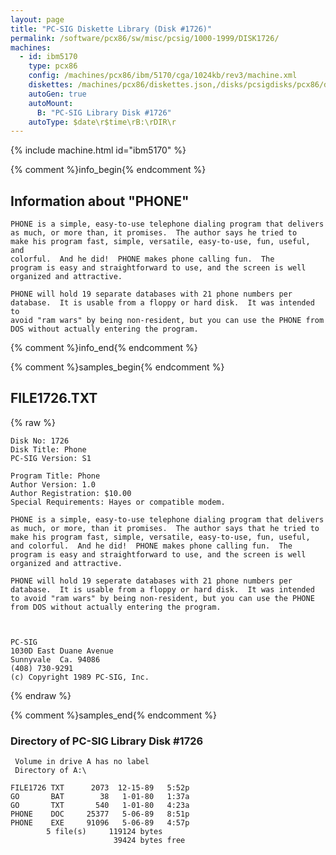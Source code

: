 ```yaml
---
layout: page
title: "PC-SIG Diskette Library (Disk #1726)"
permalink: /software/pcx86/sw/misc/pcsig/1000-1999/DISK1726/
machines:
  - id: ibm5170
    type: pcx86
    config: /machines/pcx86/ibm/5170/cga/1024kb/rev3/machine.xml
    diskettes: /machines/pcx86/diskettes.json,/disks/pcsigdisks/pcx86/diskettes.json
    autoGen: true
    autoMount:
      B: "PC-SIG Library Disk #1726"
    autoType: $date\r$time\rB:\rDIR\r
---
```


{% include machine.html id="ibm5170" %}

{% comment %}info_begin{% endcomment %}

## Information about "PHONE"

    PHONE is a simple, easy-to-use telephone dialing program that delivers
    as much, or more than, it promises.  The author says he tried to
    make his program fast, simple, versatile, easy-to-use, fun, useful, and
    colorful.  And he did!  PHONE makes phone calling fun.  The
    program is easy and straightforward to use, and the screen is well
    organized and attractive.
    
    PHONE will hold 19 separate databases with 21 phone numbers per
    database.  It is usable from a floppy or hard disk.  It was intended to
    avoid "ram wars" by being non-resident, but you can use the PHONE from
    DOS without actually entering the program.
{% comment %}info_end{% endcomment %}

{% comment %}samples_begin{% endcomment %}

## FILE1726.TXT

{% raw %}
```
Disk No: 1726                                                           
Disk Title: Phone                                                       
PC-SIG Version: S1                                                      
                                                                        
Program Title: Phone                                                    
Author Version: 1.0                                                     
Author Registration: $10.00                                             
Special Requirements: Hayes or compatible modem.                        
                                                                        
PHONE is a simple, easy-to-use telephone dialing program that delivers  
as much, or more, than it promises.  The author says that he tried to   
make his program fast, simple, versatile, easy-to-use, fun, useful,     
and colorful.  And he did!  PHONE makes phone calling fun.  The         
program is easy and straightforward to use, and the screen is well      
organized and attractive.                                               
                                                                        
PHONE will hold 19 seperate databases with 21 phone numbers per         
database.  It is usable from a floppy or hard disk.  It was intended    
to avoid "ram wars" by being non-resident, but you can use the PHONE    
from DOS without actually entering the program.                         
                                                                        
                                                                        
                                                                        
PC-SIG                                                                  
1030D East Duane Avenue                                                 
Sunnyvale  Ca. 94086                                                    
(408) 730-9291                                                          
(c) Copyright 1989 PC-SIG, Inc.                                         
```
{% endraw %}

{% comment %}samples_end{% endcomment %}

### Directory of PC-SIG Library Disk #1726

     Volume in drive A has no label
     Directory of A:\

    FILE1726 TXT      2073  12-15-89   5:52p
    GO       BAT        38   1-01-80   1:37a
    GO       TXT       540   1-01-80   4:23a
    PHONE    DOC     25377   5-06-89   8:51p
    PHONE    EXE     91096   5-06-89   4:57p
            5 file(s)     119124 bytes
                           39424 bytes free
